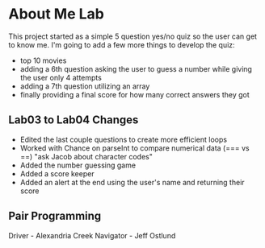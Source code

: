 # About Me Lab

This project started as a simple 5 question yes/no quiz so the user can get to know me. I'm going to add a few more things to develop the quiz:

- top 10 movies
- adding a 6th question asking the user to guess a number while giving the user only 4 attempts
- adding a 7th question utilizing an array
- finally providing a final score for how many correct answers they got

## Lab03 to Lab04 Changes

- Edited the  last couple questions to create more efficient loops
- Worked with Chance on parseInt to compare numerical data (=== vs ==) "ask Jacob about character codes"
- Added the number guessing game
- Added a score keeper
- Added an alert at the end using the user's name and returning their score

## Pair Programming

Driver - Alexandria Creek
Navigator - Jeff Ostlund
